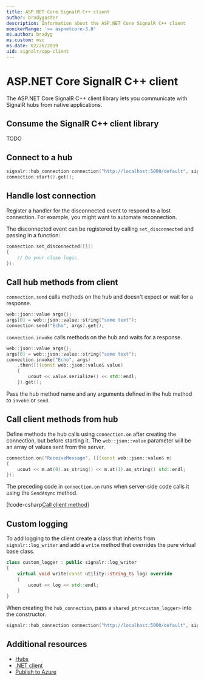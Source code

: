 ```yaml
---
title: ASP.NET Core SignalR C++ client
author: bradygaster
description: Information about the ASP.NET Core SignalR C++ client
monikerRange: '>= aspnetcore-3.0'
ms.author: bradyg
ms.custom: mvc
ms.date: 02/26/2019
uid: signalr/cpp-client
---
```


# ASP.NET Core SignalR C++ client

The ASP.NET Core SignalR C++ client library lets you communicate with SignalR hubs from native applications.

## Consume the SignalR C++ client library

TODO

## Connect to a hub

```c++
signalr::hub_connection connection("http://localhost:5000/default", signalr::trace_level::all);
connection.start().get();
```

## Handle lost connection

Register a handler for the disconnected event to respond to a lost connection. For example, you might want to automate reconnection.

The disconnected event can be registered by calling `set_disconnected` and passing in a function:

```c++
connection.set_disconnected([]()
{
    // Do your close logic.
});
```

## Call hub methods from client

`connection.send` calls methods on the hub and doesn't expect or wait for a response.

```c++
web::json::value args{};
args[0] = web::json::value::string("some text");
connection.send("Echo", args).get();
```

`connection.invoke` calls methods on the hub and waits for a response.

```c++
web::json::value args{};
args[0] = web::json::value::string("some text");
connection.invoke("Echo", args)
    .then([](const web::json::value& value)
    {
        ucout << value.serialize() << std::endl;
    }).get();
```

Pass the hub method name and any arguments defined in the hub method to `invoke` or `send`.

## Call client methods from hub

Define methods the hub calls using `connection.on` after creating the connection, but before starting it. The `web::json::value` parameter will be an array of values sent from the server.

```c++
connection.on("ReceiveMessage", [](const web::json::value& m)
{
    ucout << m.at(0).as_string() << m.at(1).as_string() std::endl;
});
```

The preceding code in `connection.on` runs when server-side code calls it using the `SendAsync` method.

[!code-csharp[Call client method](dotnet-client/sample/signalrchat/hubs/chathub.cs?name=snippet_SendMessage)]

## Custom logging

To add logging to the client create a class that inherits from `signalr::log_writer` and add a `write` method that overrides the pure virtual base class.

```c++
class custom_logger : public signalr::log_writer
{
    virtual void write(const utility::string_t& log) override
    {
        ucout << log << std::endl;
    }
}
```

When creating the `hub_connection`, pass a `shared_ptr<custom_logger>` into the constructor.

```c++
signalr::hub_connection connection("http://localhost:5000/default", signalr::trace_level::all, std::make_shared<custom_logger>());
```

## Additional resources

* [Hubs](xref:signalr/hubs)
* [.NET client](xref:signalr/dotnet-client)
* [Publish to Azure](xref:signalr/publish-to-azure-web-app)
